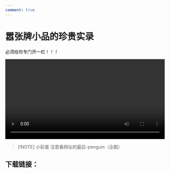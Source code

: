 ```yaml
---
comment: true
---
```


# 嚣张牌小品的珍贵实录
必须给你专门开一栏！！！

<video width="100%" height="auto" loop playsinline controls>
    <source src="/videos/penguin.mp4" type="video/mp4">
</video>

> [!NOTE] 小彩蛋
> 注意看网址的最后-penguin（企鹅）



## 下载链接：

<DownloadLinkCollector
  title="penguin"   
  :downloads="[
    {
      text: '蓝奏云盘',
      link: 'https://wwxb.lanzn.com/i1Qkr326mpxc',
      password:'QiE'
    },
  ]"
/>